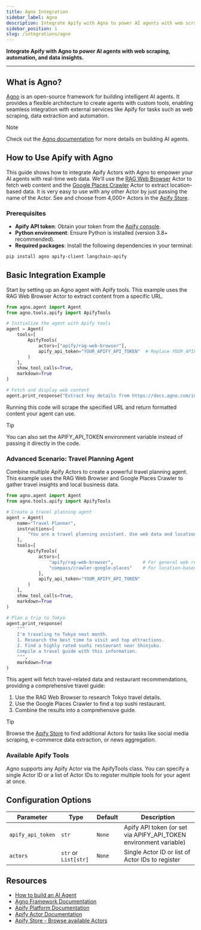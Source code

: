 ```yaml
---
title: Agno Integration
sidebar_label: Agno
description: Integrate Apify with Agno to power AI agents with web scraping, automation, and data insights.
sidebar_position: 1
slug: /integrations/agno
---
```


**Integrate Apify with Agno to power AI agents with web scraping, automation, and data insights.**

---

## What is Agno?

[Agno](https://docs.agno.com/) is an open-source framework for building intelligent AI agents. It provides a flexible architecture to create agents with custom tools, enabling seamless integration with external services like Apify for tasks such as web scraping, data extraction and automation.

> [!NOTE]
> Check out the [Agno documentation](https://docs.agno.com/introduction) for more details on building AI agents.

## How to Use Apify with Agno

This guide shows how to integrate Apify Actors with Agno to empower your AI agents with real-time web data. We'll use the [RAG Web Browser](https://apify.com/apify/rag-web-browser) Actor to fetch web content and the [Google Places Crawler](https://apify.com/compass/crawler-google-places) Actor to extract location-based data. It is very easy to use with any other Actor by just passing the name of the Actor. See and choose from 4,000+ Actors in the [Apify Store](https://apify.com/store).

### Prerequisites

- **Apify API token**: Obtain your token from the [Apify console](https://console.apify.com/account/integrations).  
- **Python environment**: Ensure Python is installed (version 3.8+ recommended).  
- **Required packages**: Install the following dependencies in your terminal:

```bash
pip install agno apify-client langchain-apify
```

## Basic Integration Example

Start by setting up an Agno agent with Apify tools. This example uses the RAG Web Browser Actor to extract content from a specific URL.

```python
from agno.agent import Agent
from agno.tools.apify import ApifyTools

# Initialize the agent with Apify tools
agent = Agent(
    tools=[
        ApifyTools(
            actors=["apify/rag-web-browser"],
            apify_api_token="YOUR_APIFY_API_TOKEN"  # Replace YOUR_APIFY_API_TOKEN with your token 
        )
    ],
    show_tool_calls=True,
    markdown=True
)

# Fetch and display web content
agent.print_response("Extract key details from https://docs.agno.com/introduction", markdown=True)
```

Running this code will scrape the specified URL and return formatted content your agent can use.

> [!TIP]
> You can also set the APIFY_API_TOKEN environment variable instead of passing it directly in the code.

### Advanced Scenario: Travel Planning Agent

Combine multiple Apify Actors to create a powerful travel planning agent. This example uses the RAG Web Browser and Google Places Crawler to gather travel insights and local business data.

```python
from agno.agent import Agent
from agno.tools.apify import ApifyTools

# Create a travel planning agent
agent = Agent(
    name="Travel Planner",
    instructions=[
        "You are a travel planning assistant. Use web data and location insights to provide detailed travel recommendations."
    ],
    tools=[
        ApifyTools(
            actors=[
                "apify/rag-web-browser",           # For general web research
                "compass/crawler-google-places"    # For location-based data
            ],
            apify_api_token="YOUR_APIFY_API_TOKEN"
        )
    ],
    show_tool_calls=True,
    markdown=True
)

# Plan a trip to Tokyo
agent.print_response(
    """
    I'm traveling to Tokyo next month.
    1. Research the best time to visit and top attractions.
    2. Find a highly rated sushi restaurant near Shinjuku.
    Compile a travel guide with this information.
    """,
    markdown=True
)
```

This agent will fetch travel-related data and restaurant recommendations, providing a comprehensive travel guide:

1. Use the RAG Web Browser to research Tokyo travel details.
2. Use the Google Places Crawler to find a top sushi restaurant.
3. Combine the results into a comprehensive guide.

> [!TIP]
> Browse the [Apify Store](https://apify.com/store) to find additional Actors for tasks like social media scraping, e-commerce data extraction, or news aggregation.

### Available Apify Tools

Agno supports any Apify Actor via the ApifyTools class. You can specify a single Actor ID or a list of Actor IDs to register multiple tools for your agent at once.

## Configuration Options

| Parameter                    | Type                | Default | Description                                                        |
| ---------------------------- | ------------------- | ------- | ------------------------------------------------------------------ |
| `apify_api_token`            | `str`               | `None`  | Apify API token (or set via APIFY_API_TOKEN environment variable)  |
| `actors`                     | `str` or `List[str]`| `None`  | Single Actor ID or list of Actor IDs to register                   |

## Resources

- [How to build an AI Agent](https://blog.apify.com/how-to-build-an-ai-agent/)
- [Agno Framework Documentation](https://docs.agno.com)
- [Apify Platform Documentation](https://docs.apify.com)
- [Apify Actor Documentation](https://docs.apify.com/actors)
- [Apify Store - Browse available Actors](https://apify.com/store)